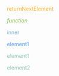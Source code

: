 <span style="color: #feb236">returnNextElement </span>

<span style="color: #82b74b">*function*</span> 

<span style="color: #87bdd8">inner</span>

<span style="color: #54a0ff">element1</span> 

<span style="color: #96ceb4">element1</span> 

<span style="color: #96ceb4">element2</span> 